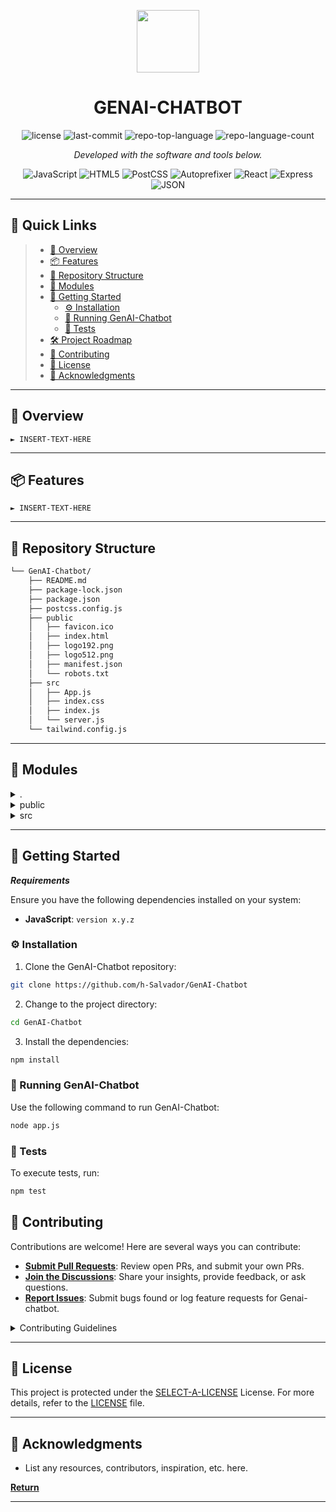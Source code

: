 <p align="center">
  <img src="https://cdn-icons-png.flaticon.com/512/6295/6295417.png" width="100" />
</p>
<p align="center">
    <h1 align="center">GENAI-CHATBOT</h1>
</p>

<p align="center">
	<img src="https://img.shields.io/github/license/h-Salvador/GenAI-Chatbot?style=flat&color=0080ff" alt="license">
	<img src="https://img.shields.io/github/last-commit/h-Salvador/GenAI-Chatbot?style=flat&logo=git&logoColor=white&color=0080ff" alt="last-commit">
	<img src="https://img.shields.io/github/languages/top/h-Salvador/GenAI-Chatbot?style=flat&color=0080ff" alt="repo-top-language">
	<img src="https://img.shields.io/github/languages/count/h-Salvador/GenAI-Chatbot?style=flat&color=0080ff" alt="repo-language-count">
<p>
<p align="center">
		<em>Developed with the software and tools below.</em>
</p>
<p align="center">
	<img src="https://img.shields.io/badge/JavaScript-F7DF1E.svg?style=flat&logo=JavaScript&logoColor=black" alt="JavaScript">
	<img src="https://img.shields.io/badge/HTML5-E34F26.svg?style=flat&logo=HTML5&logoColor=white" alt="HTML5">
	<img src="https://img.shields.io/badge/PostCSS-DD3A0A.svg?style=flat&logo=PostCSS&logoColor=white" alt="PostCSS">
	<img src="https://img.shields.io/badge/Autoprefixer-DD3735.svg?style=flat&logo=Autoprefixer&logoColor=white" alt="Autoprefixer">
	<img src="https://img.shields.io/badge/React-61DAFB.svg?style=flat&logo=React&logoColor=black" alt="React">
	<img src="https://img.shields.io/badge/Express-000000.svg?style=flat&logo=Express&logoColor=white" alt="Express">
	<img src="https://img.shields.io/badge/JSON-000000.svg?style=flat&logo=JSON&logoColor=white" alt="JSON">
</p>
<hr>

## 🔗 Quick Links

> - [📍 Overview](#-overview)
> - [📦 Features](#-features)
> - [📂 Repository Structure](#-repository-structure)
> - [🧩 Modules](#-modules)
> - [🚀 Getting Started](#-getting-started)
>   - [⚙️ Installation](#️-installation)
>   - [🤖 Running GenAI-Chatbot](#-running-GenAI-Chatbot)
>   - [🧪 Tests](#-tests)
> - [🛠 Project Roadmap](#-project-roadmap)
> - [🤝 Contributing](#-contributing)
> - [📄 License](#-license)
> - [👏 Acknowledgments](#-acknowledgments)

---

## 📍 Overview

<code>► INSERT-TEXT-HERE</code>

---

## 📦 Features

<code>► INSERT-TEXT-HERE</code>

---

## 📂 Repository Structure

```sh
└── GenAI-Chatbot/
    ├── README.md
    ├── package-lock.json
    ├── package.json
    ├── postcss.config.js
    ├── public
    │   ├── favicon.ico
    │   ├── index.html
    │   ├── logo192.png
    │   ├── logo512.png
    │   ├── manifest.json
    │   └── robots.txt
    ├── src
    │   ├── App.js
    │   ├── index.css
    │   ├── index.js
    │   └── server.js
    └── tailwind.config.js
```

---

## 🧩 Modules

<details closed><summary>.</summary>

| File                                                                                             | Summary                         |
| ---                                                                                              | ---                             |
| [postcss.config.js](https://github.com/h-Salvador/GenAI-Chatbot/blob/master/postcss.config.js)   | <code>► INSERT-TEXT-HERE</code> |
| [package.json](https://github.com/h-Salvador/GenAI-Chatbot/blob/master/package.json)             | <code>► INSERT-TEXT-HERE</code> |
| [tailwind.config.js](https://github.com/h-Salvador/GenAI-Chatbot/blob/master/tailwind.config.js) | <code>► INSERT-TEXT-HERE</code> |
| [package-lock.json](https://github.com/h-Salvador/GenAI-Chatbot/blob/master/package-lock.json)   | <code>► INSERT-TEXT-HERE</code> |

</details>

<details closed><summary>public</summary>

| File                                                                                          | Summary                         |
| ---                                                                                           | ---                             |
| [index.html](https://github.com/h-Salvador/GenAI-Chatbot/blob/master/public/index.html)       | <code>► INSERT-TEXT-HERE</code> |
| [manifest.json](https://github.com/h-Salvador/GenAI-Chatbot/blob/master/public/manifest.json) | <code>► INSERT-TEXT-HERE</code> |
| [robots.txt](https://github.com/h-Salvador/GenAI-Chatbot/blob/master/public/robots.txt)       | <code>► INSERT-TEXT-HERE</code> |

</details>

<details closed><summary>src</summary>

| File                                                                               | Summary                         |
| ---                                                                                | ---                             |
| [server.js](https://github.com/h-Salvador/GenAI-Chatbot/blob/master/src/server.js) | <code>► INSERT-TEXT-HERE</code> |
| [App.js](https://github.com/h-Salvador/GenAI-Chatbot/blob/master/src/App.js)       | <code>► INSERT-TEXT-HERE</code> |
| [index.js](https://github.com/h-Salvador/GenAI-Chatbot/blob/master/src/index.js)   | <code>► INSERT-TEXT-HERE</code> |
| [index.css](https://github.com/h-Salvador/GenAI-Chatbot/blob/master/src/index.css) | <code>► INSERT-TEXT-HERE</code> |

</details>

---

## 🚀 Getting Started

***Requirements***

Ensure you have the following dependencies installed on your system:

* **JavaScript**: `version x.y.z`

### ⚙️ Installation

1. Clone the GenAI-Chatbot repository:

```sh
git clone https://github.com/h-Salvador/GenAI-Chatbot
```

2. Change to the project directory:

```sh
cd GenAI-Chatbot
```

3. Install the dependencies:

```sh
npm install
```

### 🤖 Running GenAI-Chatbot

Use the following command to run GenAI-Chatbot:

```sh
node app.js
```

### 🧪 Tests

To execute tests, run:

```sh
npm test
```


## 🤝 Contributing

Contributions are welcome! Here are several ways you can contribute:

- **[Submit Pull Requests](https://github.com/h-Salvador/GenAI-Chatbot/blob/main/CONTRIBUTING.md)**: Review open PRs, and submit your own PRs.
- **[Join the Discussions](https://github.com/h-Salvador/GenAI-Chatbot/discussions)**: Share your insights, provide feedback, or ask questions.
- **[Report Issues](https://github.com/h-Salvador/GenAI-Chatbot/issues)**: Submit bugs found or log feature requests for Genai-chatbot.

<details closed>
    <summary>Contributing Guidelines</summary>

1. **Fork the Repository**: Start by forking the project repository to your GitHub account.
2. **Clone Locally**: Clone the forked repository to your local machine using a Git client.
   ```sh
   git clone https://github.com/h-Salvador/GenAI-Chatbot
   ```
3. **Create a New Branch**: Always work on a new branch, giving it a descriptive name.
   ```sh
   git checkout -b new-feature-x
   ```
4. **Make Your Changes**: Develop and test your changes locally.
5. **Commit Your Changes**: Commit with a clear message describing your updates.
   ```sh
   git commit -m 'Implemented new feature x.'
   ```
6. **Push to GitHub**: Push the changes to your forked repository.
   ```sh
   git push origin new-feature-x
   ```
7. **Submit a Pull Request**: Create a PR against the original project repository. Clearly describe the changes and their motivations.

Once your PR is reviewed and approved, it will be merged into the main branch.

</details>

---

## 📄 License

This project is protected under the [SELECT-A-LICENSE](https://choosealicense.com/licenses) License. For more details, refer to the [LICENSE](https://choosealicense.com/licenses/) file.

---

## 👏 Acknowledgments

- List any resources, contributors, inspiration, etc. here.

[**Return**](#-quick-links)

---
